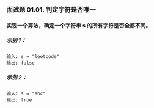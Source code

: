 
### 面试题 01.01. 判定字符是否唯一

#### 实现一个算法，确定一个字符串 s 的所有字符是否全都不同。

 ##### 示例 1：

```
输入: s = "leetcode"
输出: false 
```

##### 示例 2：

```
输入: s = "abc"
输出: true
```

